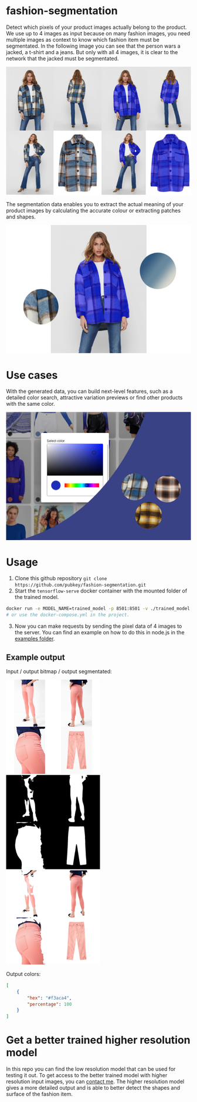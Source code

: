 # fashion-segmentation

Detect which pixels of your product images actually belong to the product.
We use up to 4 images as input because on many fashion images, you need multiple images as context to know which fashion item must be segmentated. In the following image you can see that the person wars a jacked, a t-shirt and a jeans. But only with all 4 images, it is clear to the network that the jacked must be segmentated.

<p align="center">
    <img src="./docs/images/fashion-segmentation-input-output.jpg" alt="fashion segmentation input output" />
</p>

The segmentation data enables you to extract the actual meaning of your product images by calculating the accurate colour or extracting patches and shapes.

<p align="center">
    <img src="./docs/images/fashion-segmentation-evaluated.jpg" alt="fashion segmentation evaluated" />
</p>


# Use cases


With the generated data, you can build next-level features, such as a detailed color search, attractive variation previews or find other products with the same color.

<p align="center">
    <img src="./docs/images/fashion-segmentation-use-cases.jpg" alt="fashion segmentation use cases" />
</p>


# Usage

1. Clone this github repository `git clone https://github.com/pubkey/fashion-segmentation.git`
2. Start the `tensorflow-serve` docker container with the mounted folder of the trained model.

```bash
docker run -e MODEL_NAME=trained_model -p 8501:8501 -v ./trained_model:/models/trained_model/1 tensorflow/serving:2.1.4
# or use the docker-compose.yml in the project.
```

3. Now you can make requests by sending the pixel data of 4 images to the server. You can find an example on how to do this in node.js in the [examples folder](./examples/nodejs-example.ts).

## Example output

Input / output bitmap / output segmentated:

<img src="./output/input.jpg" alt="fashion segmentation input" width="256px" />
<img src="./output/bitmap.jpg" alt="fashion segmentation input" width="256px" />
<img src="./output/segmentated.jpg" alt="fashion segmentation input" width="256px" />

Output colors:

```json
[
    {
        "hex": "#f3aca4",
        "percentage": 100
    }
]
```

# Get a better trained higher resolution model

In this repo you can find the low resolution model that can be used for testing it out. To get access to the better trained model with higher resolution input images, you can [contact me](https://gitter.im/pubkey/). The higher resolution model gives a more detailed output and is able to better detect the shapes and surface of the fashion item.
